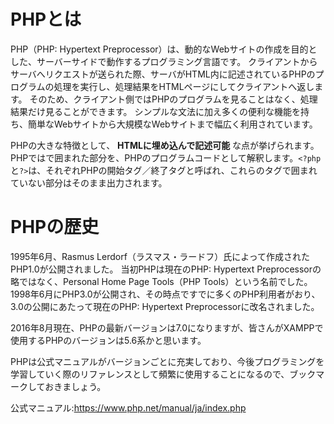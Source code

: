 # PHPとは
PHP（PHP: Hypertext Preprocessor）は、動的なWebサイトの作成を目的とした、サーバーサイドで動作するプログラミング言語です。
クライアントからサーバへリクエストが送られた際、サーバがHTML内に記述されているPHPのプログラムの処理を実行し、処理結果をHTMLページにしてクライアントへ返します。 そのため、クライアント側ではPHPのプログラムを見ることはなく、処理結果だけ見ることができます。
シンプルな文法に加え多くの便利な機能を持ち、簡単なWebサイトから大規模なWebサイトまで幅広く利用されています。

PHPの大きな特徴として、 **HTMLに埋め込んで記述可能** な点が挙げられます。
PHPでは<?phpと?>で囲まれた部分を、PHPのプログラムコードとして解釈します。`<?php`と`?>`は、それぞれPHPの開始タグ／終了タグと呼ばれ、これらのタグで囲まれていない部分はそのまま出力されます。

# PHPの歴史
1995年6月、Rasmus Lerdorf（ラスマス・ラードフ）氏によって作成されたPHP1.0が公開されました。 当初PHPは現在のPHP: Hypertext Preprocessorの略ではなく、Personal Home Page Tools（PHP Tools）という名前でした。
1998年6月にPHP3.0が公開され、その時点ですでに多くのPHP利用者がおり、3.0の公開にあたって現在のPHP: Hypertext Preprocessorに改名されました。

2016年8月現在、PHPの最新バージョンは7.0になりますが、皆さんがXAMPPで使用するPHPのバージョンは5.6系かと思います。

PHPは公式マニュアルがバージョンごとに充実しており、今後プログラミングを学習していく際のリファレンスとして頻繁に使用することになるので、ブックマークしておきましょう。

公式マニュアル:https://www.php.net/manual/ja/index.php
